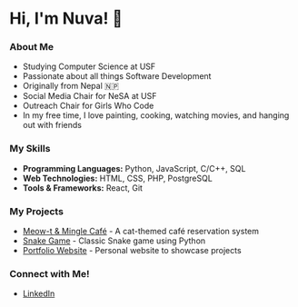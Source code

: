 # Hi, I'm Nuva! 👋

### About Me
- Studying Computer Science at USF
- Passionate about all things Software Development
- Originally from Nepal 🇳🇵
- Social Media Chair for NeSA at USF
- Outreach Chair for Girls Who Code
- In my free time, I love painting, cooking, watching movies, and hanging out with friends

### My Skills
- **Programming Languages:** Python, JavaScript, C/C++, SQL
- **Web Technologies:** HTML, CSS, PHP, PostgreSQL
- **Tools & Frameworks:** React, Git

### My Projects
- [Meow-t & Mingle Café](https://github.com/nuvashrestha/CatCafe) - A cat-themed café reservation system
- [Snake Game](https://github.com/nuvashrestha/SnakeGame) - Classic Snake game using Python
- [Portfolio Website](https://github.com/nuvashrestha/portfolio) - Personal website to showcase projects

### Connect with Me!
- [LinkedIn](https://linkedin.com/in/nuva)
